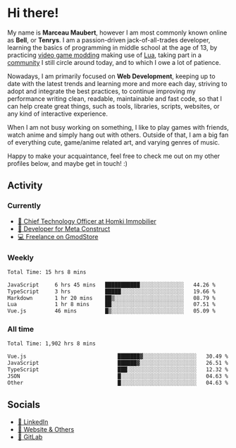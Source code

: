 # Hi there!

My name is **Marceau Maubert**, however I am most commonly known online as **Bell**, or **Tenrys**. I am a passion-driven jack-of-all-trades developer, learning the basics of programming in middle school at the age of 13, by practicing [video game modding](https://garrysmod.com) making use of [Lua](https://lua.org), taking part in a [community](https://metastruct.net) I still circle around today, and to which I owe a lot of patience.

Nowadays, I am primarily focused on **Web Development**, keeping up to date with the latest trends and learning more and more each day, striving to adopt  and integrate the best practices, to continue improving my performance writing clean, readable, maintainable and fast code, so that I can help create great things, such as tools, libraries, scripts, websites, or any kind of interactive experience.

When I am not busy working on something, I like to play games with friends, watch anime and simply hang out with others. Outside of that, I am a big fan of everything cute, game/anime related art, and varying genres of music.

Happy to make your acquaintance, feel free to check me out on my other profiles below, and maybe get in touch! :)

## Activity

### Currently

- [🏢 Chief Technology Officer at Homki Immobilier](https://homki-immobilier.com)
- [🎈 Developer for Meta Construct](https://metastruct.net)
- [💻 Freelance on GmodStore](https://www.gmodstore.com/users/Tenrys)

### Weekly
<!--START_SECTION:wakaWeekly-->

```txt
Total Time: 15 hrs 8 mins

JavaScript     6 hrs 45 mins   ███████████░░░░░░░░░░░░░░   44.26 %
TypeScript     3 hrs           █████░░░░░░░░░░░░░░░░░░░░   19.66 %
Markdown       1 hr 20 mins    ██▒░░░░░░░░░░░░░░░░░░░░░░   08.79 %
Lua            1 hr 8 mins     ██░░░░░░░░░░░░░░░░░░░░░░░   07.51 %
Vue.js         46 mins         █▒░░░░░░░░░░░░░░░░░░░░░░░   05.09 %
```

<!--END_SECTION:wakaWeekly-->

### All time
<!--START_SECTION:wakaTotal-->

```txt
Total Time: 1,902 hrs 8 mins

Vue.js                             ███████▓░░░░░░░░░░░░░░░░░   30.49 %
JavaScript                         ██████▓░░░░░░░░░░░░░░░░░░   26.51 %
TypeScript                         ███░░░░░░░░░░░░░░░░░░░░░░   12.32 %
JSON                               █░░░░░░░░░░░░░░░░░░░░░░░░   04.63 %
Other                              █░░░░░░░░░░░░░░░░░░░░░░░░   04.63 %
```

<!--END_SECTION:wakaTotal-->

## Socials

- [👔 LinkedIn](https://www.linkedin.com/in/marceau-maubert)
- [🔗 Website & Others](https://bell.moe)
- [🦊 GitLab](https://gitlab.com/Tenrys)
